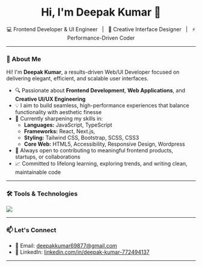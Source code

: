 

<h1 align="center">Hi, I'm Deepak Kumar 👋</h1>

<p align="center">
  💻 Frontend Developer & UI Engineer &nbsp; | &nbsp; 🎨 Creative
Interface Designer &nbsp; | &nbsp; ⚡ Performance-Driven Coder
</p>

---

### 🚀 About Me

Hi! I'm **Deepak Kumar**, a results-driven Web/UI Developer focused on
delivering elegant, efficient, and scalable user interfaces.

- 🔍 Passionate about **Frontend Development**, **Web Applications**,
and **Creative UI/UX Engineering**
- 💡 I aim to build seamless, high-performance experiences that
balance functionality with aesthetic finesse
- 🧠 Currently sharpening my skills in:
  - **Languages:** JavaScript, TypeScript
  - **Frameworks:** React, Next.js,
  - **Styling:** Tailwind CSS, Bootstrap, SCSS, CSS3
  - **Core Web:** HTML5, Accessibility, Responsive Design, Wordpress
- 🤝 Always open to contributing to meaningful frontend products,
startups, or collaborations
- 📈 Committed to lifelong learning, exploring trends, and writing
clean, maintainable code

---

### 🛠️ Tools & Technologies

<p align="left">
  <img src="https://skillicons.dev/icons?i=js,ts,react,nextjs,tailwind,bootstrap,scss,html,css,vite,git,github,vscode"
/>
</p>

---






### 📫 Let's Connect

- 📧 Email: [deepakkumar69877@gmail.com](mailto:deepakkumar69877@gmail.com)
- 💼 LinkedIn: [linkedin.com/in/deepak-kumar-772494137](https://www.linkedin.com/in/deepak-kumar-772494137)

---


